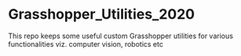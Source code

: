 # Grasshopper_Utilities_2020
This repo keeps some useful custom Grasshopper utilities for various functionalities viz. computer vision, robotics etc 
